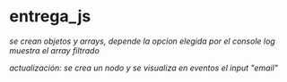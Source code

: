 # entrega_js

*se crean objetos y arrays, depende la opcion elegida por el console log muestra el array filtrado*


*actualización: se crea un nodo y se visualiza en eventos el input "email"*
